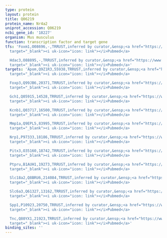 ```yaml
---
type: protein
layout: protein
title: Q06219
protein_name: Nr4a2
uniprot_accession: Q06219
ncbi_gene_id: '18227'
organism: Mus musculus
function: transcription factor and target gene
tfs: 'Foxm1,O08696,-,TRRUST,inferred by curator,&ensp;<a href="https://www.ncbi.nlm.nih.gov/pubmed/?term=26147687%5Buid%5D"
  target="_blank"><i uk-icon="icon: link"></i>Pubmed</a>

  Hdac3,O88895,-,TRRUST,inferred by curator,&ensp;<a href="https://www.ncbi.nlm.nih.gov/pubmed/?term=23575859%5Buid%5D"
  target="_blank"><i uk-icon="icon: link"></i>Pubmed</a>'
targets: 'Apom,Q9Z1R3,55938,TRRUST,inferred by curator,&ensp;<a href="https://www.ncbi.nlm.nih.gov/pubmed/?term=17977826%5Buid%5D"
  target="_blank"><i uk-icon="icon: link"></i>Pubmed</a>

  Foxp3,Q99JB6,20371,TRRUST,inferred by curator,&ensp;<a href="https://www.ncbi.nlm.nih.gov/pubmed/?term=21468021%5Buid%5D"
  target="_blank"><i uk-icon="icon: link"></i>Pubmed</a>

  Gch1,Q05915,14528,TRRUST,inferred by curator,&ensp;<a href="https://www.ncbi.nlm.nih.gov/pubmed/?term=17394463%5Buid%5D"
  target="_blank"><i uk-icon="icon: link"></i>Pubmed</a>

  Kcnb1,Q03717,16500,TRRUST,inferred by curator,&ensp;<a href="https://www.ncbi.nlm.nih.gov/pubmed/?term=16972792%5Buid%5D"
  target="_blank"><i uk-icon="icon: link"></i>Pubmed</a>

  Mmp1a,Q9EPL5,83995,TRRUST,inferred by curator,&ensp;<a href="https://www.ncbi.nlm.nih.gov/pubmed/?term=17283078%5Buid%5D"
  target="_blank"><i uk-icon="icon: link"></i>Pubmed</a>

  Nrp1,P97333,18186,TRRUST,inferred by curator,&ensp;<a href="https://www.ncbi.nlm.nih.gov/pubmed/?term=16638018%5Buid%5D"
  target="_blank"><i uk-icon="icon: link"></i>Pubmed</a>

  Pitx3,O35160,18742,TRRUST,inferred by curator,&ensp;<a href="https://www.ncbi.nlm.nih.gov/pubmed/?term=22363463%5Buid%5D"
  target="_blank"><i uk-icon="icon: link"></i>Pubmed</a>

  Ptpru,B1AUH1,19273,TRRUST,inferred by curator,&ensp;<a href="https://www.ncbi.nlm.nih.gov/pubmed/?term=19515692%5Buid%5D"
  target="_blank"><i uk-icon="icon: link"></i>Pubmed</a>

  Slc18a2,Q8BRU6,214084,TRRUST,inferred by curator,&ensp;<a href="https://www.ncbi.nlm.nih.gov/pubmed/?term=19780901%5Buid%5D"
  target="_blank"><i uk-icon="icon: link"></i>Pubmed</a>

  Slc6a3,Q61327,13162,TRRUST,inferred by curator,&ensp;<a href="https://www.ncbi.nlm.nih.gov/pubmed/?term=19780901%5Buid%5D"
  target="_blank"><i uk-icon="icon: link"></i>Pubmed</a>

  Spp1,P10923,20750,TRRUST,inferred by curator,&ensp;<a href="https://www.ncbi.nlm.nih.gov/pubmed/?term=14988426%5Buid%5D"
  target="_blank"><i uk-icon="icon: link"></i>Pubmed</a>

  Tnc,Q80YX1,21923,TRRUST,inferred by curator,&ensp;<a href="https://www.ncbi.nlm.nih.gov/pubmed/?term=17038671%5Buid%5D"
  target="_blank"><i uk-icon="icon: link"></i>Pubmed</a>'
binding_sites: ''
---
```

